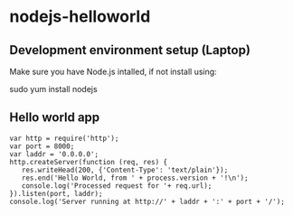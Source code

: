 # nodejs-helloworld

## Development environment setup (Laptop)

Make sure you have Node.js intalled, if not install using:

sudo yum install nodejs

## Hello world app

```nodejs
var http = require('http');
var port = 8000;
var laddr = '0.0.0.0';
http.createServer(function (req, res) {
   res.writeHead(200, {'Content-Type': 'text/plain'});
   res.end('Hello World, from ' + process.version + '!\n');
   console.log('Processed request for '+ req.url);
}).listen(port, laddr);
console.log('Server running at http://' + laddr + ':' + port + '/');
```